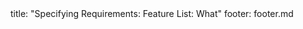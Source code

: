 <frontmatter>
title: "Specifying Requirements: Feature List: What"
footer: footer.md
</frontmatter>

<include src="unit-inPage-asFlat.md" boilerplate />